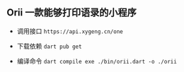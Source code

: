 ## Orii 一款能够打印语录的小程序

- 调用接口 `https://api.xygeng.cn/one`

- 下载依赖 `dart pub get`
- 编译命令 `dart compile exe ./bin/orii.dart -o ./orii`
